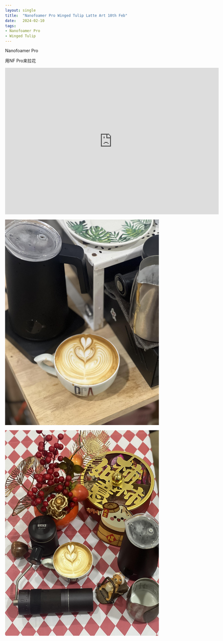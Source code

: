 ```yaml
---
layout: single
title:  "Nanofoamer Pro Winged Tulip Latte Art 10th Feb"
date:   2024-02-10
tags:
- Nanofoamer Pro
- Winged Tulip
---
```


Nanofoamer Pro 

用NF Pro来拉花


<div class="embed-container">
  <iframe
      src="https://www.youtube.com/embed/bQ7rl58h3A0"
      width="700"
      height="480"
      frameborder="0"
      allowfullscreen="true">
  </iframe>
</div>


![](/assets/img/2024/02/10/IMG_3276.jpg)

![](/assets/img/2024/02/10/IMG_3278.jpg)
